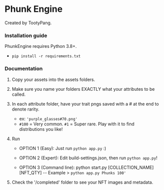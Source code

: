 # **Phunk Engine**   
Created by TootyPang.

### Installation guide
PhunkEngine requires Python 3.8+. 
   - `pip install -r requirements.txt`

### Documentation

1. Copy your assets into the assets folders.

2. Make sure you name your folders EXACTLY what your attributes to be called.
       
3. In each attribute folder, have your trait pngs saved with a # at the end to denote rarity.
   - ex: `'purple_glasses#70.png'`
   - `#100` = Very common. `#1` = Super rare. Play with it to find distributions you like!

4. Run
   - OPTION 1 (Easy): Just run `python app.py` :)

   - OPTION 2 (Expert): Edit build-settings.json, then run `python app.py`! 

   - OPTION 3 (Command line): python start.py [COLLECTION_NAME] [NFT_QTY] 
   -- Example > `python app.py Phunks 100'` 
    
5. Check the '/completed' folder to see your NFT images and metadata.
